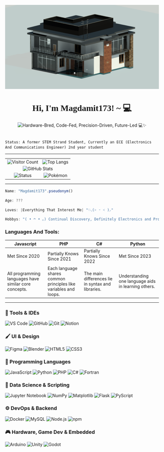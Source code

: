 ![alt text](./header_2.png)


<h1 align="center"><font face="cursive">Hi, I'm Magdamit173! ~ 💻</font></h1>

<p align="center">
  <img src="https://readme-typing-svg.demolab.com?lines=Hardware-Bred;Code-Fed;Precision-Driven;Future-Led&center=true&width=500&height=50" alt="Hardware-Bred, Code-Fed, Precision-Driven, Future-Led 💻✨" />
</p>



<code>
Status: A former STEM Strand Student, Currently an ECE (Electronics And Communications Engineer) 2nd year student 
</code>

<hr>

<table align="center">
  <tr>
    <td align="center">
      <img src="https://profile-counter.glitch.me/Magdamit173/count.svg" alt="Visitor Count" />
    </td>
    <td align="center">
      <img src="https://github-readme-stats.vercel.app/api/top-langs/?username=Magdamit173&layout=compact&langs_count=8&theme=tokyonight" alt="Top Langs" />
    </td>
  </tr>
  <tr>
    <td align="center" colspan="2">
      <img src="https://github-readme-stats.vercel.app/api?username=Magdamit173&show_icons=true&theme=tokyonight" alt="GitHub Stats" />
    </td>
  </tr>
  <tr>
    <td align="center">
      <img src="https://img.shields.io/badge/Status-Building-blue?style=flat-square&logo=github" alt="Status" />
    </td>
    <td align="center">
      <img src="https://img.shields.io/badge/Pokémon-Dashboard-yellow?style=flat-square&logo=pokemon" alt="Pokémon" />
    </td>
  </tr>
</table>



<hr>



```javascript
Name: "Magdamit173".pseudonym()
```
```javascript
Age: ???
```
```javascript
Loves: |Everything That Interest Me| "♡⸜(˃ ᵕ ˂ )⸝"
```
```java
Hobbys: "( • ᴖ • ｡) Continual Discovery, Definitely Electronics and Programming, I Still Persist Even If Calculus is A Wall of Bricks."
```
### Languages And Tools: 
| Javascript | PHP | C# | Python |
|------------|-----|----|--------|
| Met Since 2020 | Partially Knows Since 2021 | Partially Knows Since 2022 | Met Since 2023 | 
| All programming languages have similar core concepts. | Each language shares common principles like variables and loops. | The main differences lie in syntax and libraries. | Understanding one language aids in learning others. |

<hr>

<p align="left">
  <h3> 🔧 Tools & IDEs </h3>
</p>



<p align="left">
  <img src="https://cdn.jsdelivr.net/gh/devicons/devicon/icons/vscode/vscode-original-wordmark.svg" width="50" title="VS Code"/>
  <img src="https://cdn.jsdelivr.net/gh/devicons/devicon/icons/github/github-original-wordmark.svg" width="50" title="GitHub"/>
  <img src="https://cdn.jsdelivr.net/gh/devicons/devicon/icons/git/git-original.svg" width="50" title="Git"/>
  <img src="https://cdn.jsdelivr.net/gh/devicons/devicon/icons/notion/notion-original.svg" width="50" title="Notion"/>
          
</p>

<p align="left">
  <h3> 🖌️ UI & Design </h3> 
</p>


<p align="left">
  <img src="https://cdn.jsdelivr.net/gh/devicons/devicon/icons/figma/figma-original.svg" width="50" title="Figma"/>
  <img src="https://cdn.jsdelivr.net/gh/devicons/devicon/icons/blender/blender-original-wordmark.svg" width="50" title="Blender"/>
  <img src="https://cdn.jsdelivr.net/gh/devicons/devicon/icons/html5/html5-original.svg" width="50" title="HTML5"/>
  <img src="https://cdn.jsdelivr.net/gh/devicons/devicon/icons/css3/css3-original.svg" width="50" title="CSS3"/>
</p>

<p align="left">
  <h3> 🔌 Programming Languages </h3> 
</p>

<p align="left">
  <img src="https://cdn.jsdelivr.net/gh/devicons/devicon/icons/javascript/javascript-original.svg" width="50" title="JavaScript"/>
  <img src="https://cdn.jsdelivr.net/gh/devicons/devicon/icons/python/python-original-wordmark.svg" width="50" title="Python"/>
  <img src="https://cdn.jsdelivr.net/gh/devicons/devicon/icons/php/php-original.svg" width="50" title="PHP"/>
  <img src="https://cdn.jsdelivr.net/gh/devicons/devicon/icons/csharp/csharp-original.svg" width="50" title="C#"/>
  <img src="https://cdn.jsdelivr.net/gh/devicons/devicon@latest/icons/fortran/fortran-original.svg" width="50" title="Fortran" />
</p>

<p align="left">
  <h3> 🧪 Data Science & Scripting </h3> 
</p>


<p align="left">
  <img src="https://cdn.jsdelivr.net/gh/devicons/devicon/icons/jupyter/jupyter-original-wordmark.svg" width="50" title="Jupyter Notebook"/>
  <img src="https://cdn.jsdelivr.net/gh/devicons/devicon/icons/numpy/numpy-original-wordmark.svg" width="50" title="NumPy"/>
  <img src="https://cdn.jsdelivr.net/gh/devicons/devicon/icons/matplotlib/matplotlib-original-wordmark.svg" width="50" title="Matplotlib"/>
  <img src="https://cdn.jsdelivr.net/gh/devicons/devicon/icons/flask/flask-original.svg" width="50" title="Flask"/>
  <img src="https://cdn.jsdelivr.net/gh/devicons/devicon/icons/pyscript/pyscript-original-wordmark.svg" width="50" title="PyScript"/>
</p>

<p align="left">
  <h3> ⚙️ DevOps & Backend </h3> 
</p>


<p align="left">
  <img src="https://cdn.jsdelivr.net/gh/devicons/devicon/icons/docker/docker-plain-wordmark.svg" width="50" title="Docker"/>
  <img src="https://cdn.jsdelivr.net/gh/devicons/devicon/icons/mysql/mysql-original-wordmark.svg" width="50" title="MySQL"/>
  <img src="https://cdn.jsdelivr.net/gh/devicons/devicon/icons/nodejs/nodejs-original-wordmark.svg" width="50" title="Node.js"/>
  <img src="https://cdn.jsdelivr.net/gh/devicons/devicon/icons/npm/npm-original-wordmark.svg" width="50" title="npm"/>
</p>

<p align="left">
  <h3> 🎮 Hardware, Game Dev & Embedded </h3> 
</p>


<p align="left">
  <img src="https://cdn.jsdelivr.net/gh/devicons/devicon/icons/arduino/arduino-original-wordmark.svg" width="50" title="Arduino"/>
  <img src="https://cdn.jsdelivr.net/gh/devicons/devicon/icons/unity/unity-original-wordmark.svg" width="50" title="Unity"/>
  <img src="https://cdn.jsdelivr.net/gh/devicons/devicon/icons/godot/godot-original-wordmark.svg" width="50" title="Godot"/>
</p>
